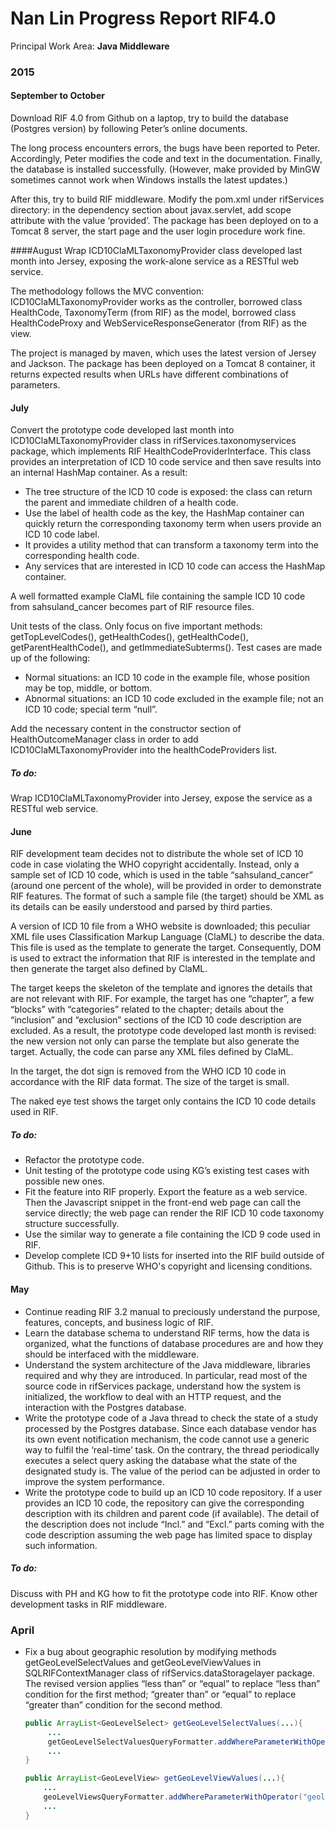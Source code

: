 # Nan Lin Progress Report RIF4.0 
Principal Work Area: **Java Middleware** 
### 2015 
#### September to October
Download RIF 4.0 from Github on a laptop, try to build the database (Postgres version) by following Peter’s online documents.

The long process encounters errors, the bugs have been reported to Peter. Accordingly, Peter modifies the code and text in the documentation. Finally, the database is installed successfully. (However, make provided by MinGW sometimes cannot work when Windows installs the latest updates.)


After this, try to build RIF middleware. Modify the pom.xml under rifServices directory: in the dependency section about javax.servlet, add scope attribute with the value ‘provided’. The package has been deployed on to a Tomcat 8 server, the start page and the user login procedure work fine.

####August
Wrap ICD10ClaMLTaxonomyProvider class developed last month into Jersey, exposing the work-alone service as a RESTful web service. 


The methodology follows the MVC convention: ICD10ClaMLTaxonomyProvider works as the controller, borrowed class HealthCode, TaxonomyTerm (from RIF) as the model, borrowed class HealthCodeProxy and WebServiceResponseGenerator (from RIF) as the view. 


The project is managed by maven, which uses the latest version of Jersey and Jackson. The package has been deployed on a Tomcat 8 container, it returns expected results when URLs have different combinations of parameters. 


#### July
Convert the prototype code developed last month into ICD10ClaMLTaxonomyProvider class in rifServices.taxonomyservices package, which implements RIF HealthCodeProviderInterface. This class provides an interpretation of ICD 10 code service and then save results into an internal HashMap container. As a result:
- The tree structure of the ICD 10 code is exposed: the class can return the parent and immediate children of a health code.
- Use the label of health code as the key, the HashMap container can quickly return the corresponding taxonomy term when users provide an ICD 10 code label.
- It provides a utility method that can transform a taxonomy term into the corresponding health code.
- Any services that are interested in ICD 10 code can access the HashMap container.

A well formatted example ClaML file containing the sample ICD 10 code from sahsuland_cancer becomes part of RIF resource files.


Unit tests of the class. Only focus on five important methods: getTopLevelCodes(), getHealthCodes(), getHealthCode(), getParentHealthCode(), and getImmediateSubterms(). Test cases are made up of the following:
- Normal situations: an ICD 10 code in the example file, whose position may be top, middle, or bottom.
- Abnormal situations: an ICD 10 code excluded in the example file; not an ICD 10 code; special term “null”.

Add the necessary content in the constructor section of HealthOutcomeManager class in order to add ICD10ClaMLTaxonomyProvider into the healthCodeProviders list.

##### To do:
Wrap ICD10ClaMLTaxonomyProvider into Jersey, expose the service as a RESTful web service.





#### June
RIF development team decides not to distribute the whole set of ICD 10 code in case violating the WHO copyright accidentally. Instead, only a sample set of ICD 10 code, which is used in the table “sahsuland_cancer” (around one percent of the whole), will be provided in order to demonstrate RIF features. The format of such a sample file (the target) should be XML as its details can be easily understood and parsed by third parties. 



A version of ICD 10 file from a WHO website is downloaded; this peculiar XML file uses Classification Markup Language (ClaML) to describe the data. This file is used as the template to generate the target. Consequently, DOM is used to extract the information that RIF is interested in the template and then generate the target also defined by ClaML.



The target keeps the skeleton of the template and ignores the details that are not relevant with RIF. For example, the target has one “chapter”, a few “blocks” with “categories” related to the chapter; details about the “inclusion” and “exclusion” sections of the ICD 10 code description are excluded.  As a result, the prototype code developed last month is revised: the new version not only can parse the template but also generate the target. Actually, the code can parse any XML files defined by ClaML.



In the target, the dot sign is removed from the WHO ICD 10 code in accordance with the RIF data format. The size of the target is small.



The naked eye test shows the target only contains the ICD 10 code details used in RIF. 

##### To do:
- Refactor the prototype code.
- Unit testing of the prototype code using KG’s existing test cases with possible new ones. 
- Fit the feature into RIF properly. Export the feature as a web service. Then the Javascript snippet in the front-end web page can call the service directly; the web page can render the RIF ICD 10 code taxonomy structure successfully.
- Use the similar way to generate a file containing the ICD 9 code used in RIF.
- Develop complete ICD 9+10 lists for inserted into the RIF build outside of Github. This is to preserve WHO's copyright and licensing conditions.

#### May
- Continue reading RIF 3.2 manual to preciously understand the purpose, features, concepts, and business logic of RIF.  
- Learn the database schema to understand RIF terms, how the data is organized, what the functions of database procedures are and how they should be interfaced with the middleware. 
- Understand the system architecture of the Java middleware, libraries required and why they are introduced. In particular, read most of the source code in rifServices package, understand how the system is initialized, the workflow to deal with an HTTP request, and the interaction with the Postgres database. 
- Write the prototype code of a Java thread to check the state of a study processed by the Postgres database. Since each database vendor has its own event notification mechanism, the code cannot use a generic way to fulfil the ‘real-time’ task. On the contrary, the thread periodically executes a select query asking the database what the state of the designated study is. The value of the period can be adjusted in order to improve the system performance. 
- Write the prototype code to build up an ICD 10 code repository.  If a user provides an ICD 10 code, the repository can give the corresponding description with its children and parent code (if available). The detail of the description does not include “Incl.” and “Excl.” parts coming with the code description assuming the web page has limited space to display such information. 

##### To do:
Discuss with PH and KG how to fit the prototype code into RIF. Know other development tasks in RIF middleware.

### April
- Fix a bug about geographic resolution by modifying methods getGeoLevelSelectValues and getGeoLevelViewValues in SQLRIFContextManager class of rifServics.dataStoragelayer package. The revised version applies “less than” or “equal” to replace “less than” condition for the first method; “greater than” or “equal” to replace “greater than” condition for the second method. 
    
    ```Java
    public ArrayList<GeoLevelSelect> getGeoLevelSelectValues(...){
         ...
         getGeoLevelSelectValuesQueryFormatter.addWhereParameterWithOperator("geolevel_id", "<=");
         ...
    }
    
    public ArrayList<GeoLevelView> getGeoLevelViewValues(...){
        ...
        geoLevelViewsQueryFormatter.addWhereParameterWithOperator("geolevel_id",">=");
        ...
    }
    ```
